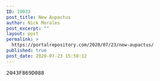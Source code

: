 ```yaml
---
ID: 19033
post_title: New Aupactus
author: Nick Morales
post_excerpt: ""
layout: post
permalink: >
  https://portalrepository.com/2020/07/23/new-aupactus/
published: true
post_date: 2020-07-23 15:50:12
---
```

<pre>2043F869D088</pre>